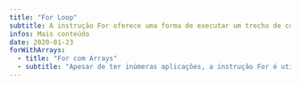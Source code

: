 ```yaml
---
title: "For Loop"
subtitle: A instrução For oferece uma forma de executar um trecho de código quantas vezes forem necessárias, e quem decide esse número é você
infos: Mais conteúdo
date: 2020-01-23
forWithArrays:
  - title: "For com Arrays"
  - subtitle: "Apesar de ter inúmeras aplicações, a instrução For é utilizada principalmente para percorrer Arrays, como mostra o exemplo abaixo:"
---
```

